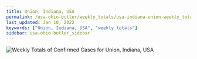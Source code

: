 ```yaml
---
title: Union, Indiana, USA
permalink: /usa-ohio-butler/weekly_totals/usa-indiana-union-weekly_totals.html
last_updated: Jan 10, 2022
keywords: ["Union, Indiana, USA", "weekly totals"]
sidebar: usa-ohio-butler_sidebar
---
```


![Weekly Totals of Confirmed Cases for Union, Indiana, USA](/covid_tracker/images/graphs/usa-indiana-union-weekly_totals_graph.png)

